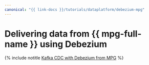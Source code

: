 ```yaml
---
canonical: "{{ link-docs }}/tutorials/dataplatform/debezium-mpg"
---
```


# Delivering data from {{ mpg-full-name }} using Debezium

{% include notitle [Kafka CDC with Debezium from MPG](../../../_tutorials/dataplatform/debezium-mpg.md) %}
